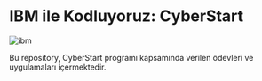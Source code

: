 # IBM ile Kodluyoruz: CyberStart


![ibm](https://github.com/user-attachments/assets/458e9a87-b459-4868-9ba2-401cd9325774)

Bu repository, CyberStart programı kapsamında verilen ödevleri ve uygulamaları içermektedir.
